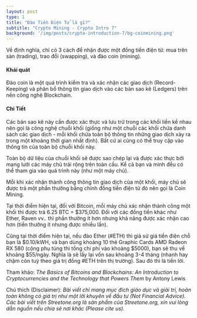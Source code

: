 ```yaml
---
layout: post
type: 1
title: "Đào Tiền Điện Tử là gì?"
subtitle: "Crypto Mining - Crypto Intro 7"
background: '/img/posts/crypto-introduction-7/bg-coinmining.png'
---
```


Về định nghĩa, chỉ có 3 cách để nhận được một đồng tiền điện tử: mua trên sàn (trading), trao đổi (swapping), và đào coin (mining).

#### Khái quát

Đào coin là một quá trình kiểm tra và xác nhận các giao dịch (Record-Keeping) và phân bổ thông tin giao dịch vào các bản sao kê (Ledgers) trên nền công nghệ Blockchain.

#### Chi Tiết

Các bản sao kê này cần được xác thực và lưu trữ trong các khối liền kề nhau nên gọi là công nghệ chuỗi khối (giống như một chuỗi các khối chứa danh sách các giao dịch - mỗi khối chứa toàn bộ thông tin những giao dịch xảy ra trong một khoảng thời gian nhất định). Bất cứ ai cũng có thể truy cập vào thông tin của toàn bộ chuỗi khối này.

Toàn bộ dữ liệu của chuỗi khối sẽ được sao chép lại và được xác thực bởi mạng lưới các máy chủ trải rộng trên toàn cầu. Kể cả bạn và mình đều có thể tham gia vào quá trình này (như một máy chủ).

Mỗi khi xác nhận thành công thông tin giao dịch của một khối, máy chủ sẽ được trả một phần thưởng bằng chính đồng tiền điện tử đó nên gọi là Coin Mining.

Tại thời điểm hiện tại, đối với Bitcoin, mỗi máy chủ xác nhận thành công một khối thì được trả 6.25 BTC = $375,000. Đối với các đồng tiền khác như Ether, Raven vv.. thì phần thưởng ít hơn nhưng khả năng được xác nhận cao hơn (tiền thưởng ít nhưng được nhiều lần).

Cũng tại thời điểm hiện tại, nếu đào Ether (#ETH) thì giả sử giá tiền điện chỗ bạn là $0.10/kWH, và bạn dùng khoảng 10 thẻ Graphic Cards AMD Radeon RX 580 (cộng phụ tùng thì tổng chi phí vào khoảng $5000), bạn sẽ thu về khoảng $55/ngày. Nghĩa là sẽ lấy lại vốn sau khoảng 3-4 tháng (nhanh hay chậm còn tuỳ theo giá trị đồng #ETH trên thị trường). Sau đó thì là tiền lời.

Tham khảo:  *The Basics of Bitcoins and Blockchains: An Introduction to Cryptocurrencies and the Technology that Powers Them* by Antony Lewis

Chú thích (Disclaimer):
*Bài viết chỉ mang mục đích giáo dục và giải trí, hoàn toàn không có giá trị như một lời khuyên về đầu tư (Not Financial Advice).*
*Các bài viết trên Streetone.org là sản phẩm của Streetone.org, xin vui lòng dẫn nguồn nếu chia sẻ nơi khác (Please cite us).*